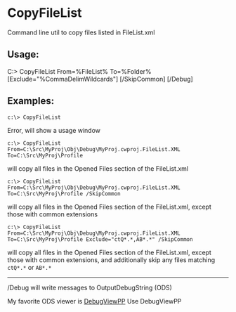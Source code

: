 # CopyFileList
Command line util to copy files listed in FileList.xml 

Usage: 
------
C:\> CopyFileList From=%FileList% To=%Folder% [Exclude="%CommaDelimWildcards"] [/SkipCommon] [/Debug]

Examples: 
---------
```c:\> CopyFileList```

Error, will show a usage window


```c:\> CopyFileList From=C:\Src\MyProj\Obj\Debug\MyProj.cwproj.FileList.XML  To=C:\Src\MyProj\Profile```

will copy all files in the Opened Files section of the FileList.xml


```c:\> CopyFileList From=C:\Src\MyProj\Obj\Debug\MyProj.cwproj.FileList.XML  To=C:\Src\MyProj\Profile /SkipCommon```

will copy all files in the Opened Files section of the FileList.xml, except those with common extensions


```c:\> CopyFileList From=C:\Src\MyProj\Obj\Debug\MyProj.cwproj.FileList.XML  To=C:\Src\MyProj\Profile Exclude="ctQ*.*,AB*.*" /SkipCommon```

will copy all files in the Opened Files section of the FileList.xml, except those with common extensions, and additionally skip any files matching `ctQ*.*` or `AB*.*`

---
/Debug 
will write messages to OutputDebugString (ODS)

My favorite ODS viewer is [DebugViewPP](https://github.com/CobaltFusion/DebugViewPP)
Use DebugViewPP 
